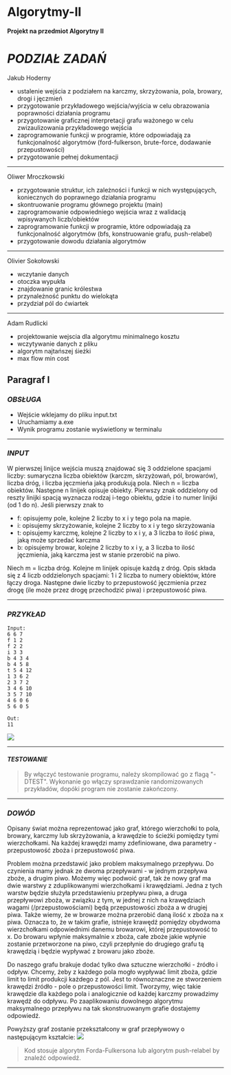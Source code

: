 # Algorytmy-II
**Projekt na przedmiot Algorytny II**

# *PODZIAŁ ZADAŃ*

Jakub Hoderny

- ustalenie wejścia z podziałem na karczmy, skrzyżowania,
  pola, browary, drogi i jęczmień
- przygotowanie przykładowego wejścia/wyjścia w celu
  obrazowania poprawności działania programu
- przygotowanie graficznej interpretacji grafu ważonego
  w celu zwizaulizowania przykładowego wejścia
- zaprogramowanie funkcji w programie, które odpowiadają
  za funkcjonalność algorytmów (ford-fulkerson, brute-force,
  dodawanie przepustowości)
- przygotowanie pełnej dokumentacji

---------------------------------------------------------

Oliwer Mroczkowski

- przygotowanie struktur, ich zależności i funkcji w nich występujących,
  koniecznych do poprawnego działania programu
- skontruowanie programu głównego projektu (main)
- zaprogramowanie odpowiedniego wejścia wraz z walidacją
  wpisywanych liczb/obiektów
- zaprogramowanie funkcji w programie, które odpowiadają
  za funkcjonalność algorytmów (bfs, konstruowanie grafu, push-relabel)
- przygotowanie dowodu działania algorytmów

---------------------------------------------------------

Olivier Sokołowski

- wczytanie danych
- otoczka wypukła
- znajdowanie granic królestwa
- przynależność punktu do wielokąta
- przydział pól do ćwiartek

---------------------------------------------------------

Adam Rudlicki

- projektowanie wejscia dla algorytmu minimalnego kosztu
- wczytywanie danych z pliku
- algorytm najtańszej śieżki
- max flow min cost



## Paragraf I

### *OBSŁUGA*

- Wejście wklejamy do pliku input.txt
- Uruchamiamy a.exe
- Wynik programu zostanie wyświetlony w terminalu

---------------------------------------------------------

### *INPUT*

W pierwszej linijce wejścia muszą znajdować się 3 oddzielone spacjami liczby: sumaryczna liczba obiektów (karczm, skrzyżowań, pól, browarów), liczba dróg, i liczba jęczmieńa jaką produkują pola.
Niech n = liczba obiektów. Następne n linijek opisuje obiekty. Pierwszy znak oddzielony od reszty linijki spacją wyznacza rodzaj i-tego obiektu, gdzie i to numer linijki (od 1 do n).
Jeśli pierwszy znak to
- f: opisujemy pole, kolejne 2 liczby to x i y tego pola na mapie.
- i: opisujemy skrzyżowanie, kolejne 2 liczby to x i y tego skrzyżowania
- t: opisujemy karczmę, kolejne 2 liczby to x i y, a 3 liczba to ilość piwa, jaką może sprzedać karczma
- b: opisujemy browar, kolejne 2 liczby to x i y, a 3 liczba to ilość jęczmienia, jaką karczma jest w stanie przerobić na piwo.

Niech m = liczba dróg. Kolejne m linijek opisuje każdą z dróg. Opis składa się z 4 liczb oddzielonych spacjami: 1 i 2 liczba to numery obiektów, które łączy droga.
Następne dwie liczby to przepustowość jęczmienia przez drogę (ile może przez drogę przechodzić piwa) i przepustowość piwa.


---------------------------------------------------------

### *PRZYKŁAD*

```
Input:
6 6 7
f 1 2
f 2 2
i 3 3
b 4 3 4
b 4 5 8
t 5 4 12
1 3 6 2
2 3 7 2
3 4 6 10
3 5 7 10
4 6 0 6
5 6 0 5

Out:
11
```

![](https://i.imgur.com/HcW058Y.png)

---------------------------------------------------------
#### *TESTOWANIE*

>By włączyć testowanie programu, należy skompilować go z flagą "-DTEST".
Wykonanie go włączy sprawdzanie randomizowanych przykładów, dopóki program nie zostanie zakończony.

---------------------------------------------------------


### *DOWÓD*

Opisany świat można reprezentować jako graf,
którego wierzchołki to pola, browary, karczmy lub skrzyżowania, a krawędzie to ścieżki pomiędzy tymi wierzchołkami.
Na każdej krawędzi mamy zdefiniowane, dwa parametry - przepustowość zboża i przepustowość piwa.


Problem można przedstawić jako problem maksymalnego przepływu.
Do czynienia mamy jednak ze dwoma przepływami - w jednym przepływa zboże, a drugim piwo.
Możemy więc podwoić graf, tak że nowy graf ma dwie warstwy z zduplikowanymi wierzchołkami i krawędziami.
Jedna z tych warstw będzie służyła przedstawieniu przepływu piwa, a druga przepływowi zboża, w związku z tym,
w jednej z nich na krawędziach wagami (/przepustowościami) będą przepustowości zboża a w drugiej piwa.
Także wiemy, że w browarze można przerobić daną ilość x zboża na x piwa. Oznacza to, że w takim grafie,
istnieje krawędź pomiędzy obydwoma wierzchołkami odpowiednimi danemu browarowi, której przepustowość to x.
Do browaru wpłynie maksymalnie x zboża, całe zboże jakie wpłynie zostanie przetworzone na piwo,
czyli przepłynie do drugiego grafu tą krawędzią i będzie wypływać z browaru jako zboże.

Do naszego grafu brakuje dodać tylko dwa sztuczne wierzchołki - źródło i odpływ.
Chcemy, żeby z każdego pola mogło wypływać limit zboża, gdzie limit to limit produkcji każdego z pól.
Jest to równoznaczne ze stworzeniem krawędzi źródło - pole o przepustowości limit.
Tworzymy, więc takie krawędzie dla każdego pola i analogicznie od każdej karczmy prowadzimy krawędź do odpływu.
Po zaaplikowaniu dowolnego algorytmu maksymalnego przepływu na tak skonstruowanym grafie dostajemy odpowiedź.

Powyższy graf zostanie przekształcony w graf przepływowy o następującym kształcie:
![](https://i.imgur.com/86bkVAI.png)

>Kod stosuje algorytm Forda-Fulkersona lub algorytm push-relabel by znaleźć odpowiedź.

---------------------------------------------------------

